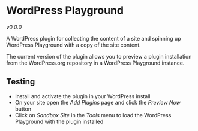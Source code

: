 # WordPress Playground

_v0.0.0_

A WordPress plugin for collecting the content of a site and spinning up WordPress Playground with a copy of the site content.

The current version of the plugin allows you to preview a plugin installation from the WordPress.org repository in a WordPress Playground instance.

## Testing

- Install and activate the plugin in your WordPress install
- On your site open the _Add Plugins_ page and click the _Preview Now_ button
- Click on _Sandbox Site_ in the _Tools_ menu to load the WordPress Playground with the plugin installed
